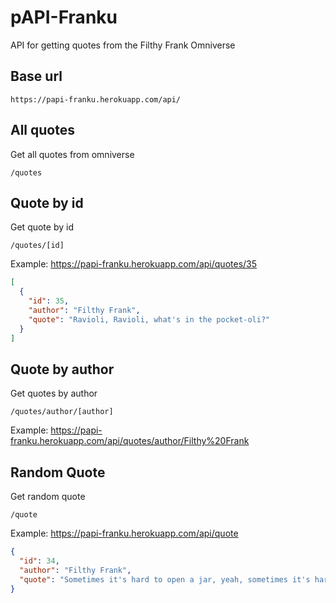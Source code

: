 # pAPI-Franku

API for getting quotes from the Filthy Frank Omniverse

## Base url

```
https://papi-franku.herokuapp.com/api/
```

## All quotes

Get all quotes from omniverse

```
/quotes
```

## Quote by id

Get quote by id

```
/quotes/[id]
```

Example: https://papi-franku.herokuapp.com/api/quotes/35

```json
[
  {
    "id": 35,
    "author": "Filthy Frank",
    "quote": "Ravioli, Ravioli, what's in the pocket-oli?"
  }
]
```

## Quote by author

Get quotes by author

```
/quotes/author/[author]
```

Example: https://papi-franku.herokuapp.com/api/quotes/author/Filthy%20Frank

## Random Quote

Get random quote

```
/quote
```

Example: https://papi-franku.herokuapp.com/api/quote

```json
{
  "id": 34,
  "author": "Filthy Frank",
  "quote": "Sometimes it's hard to open a jar, yeah, sometimes it's hard to clean the sink"
}
```
